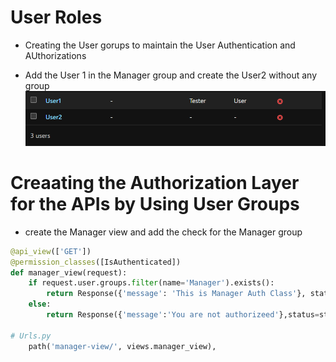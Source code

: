 # 
# User Roles

- Creating the User gorups to maintain the User Authentication and AUthorizations

- Add the User 1 in the Manager group and create the User2 without any group
![alt text](image-28.png)

# Creaating the Authorization Layer for the APIs by Using User Groups
- create the Manager view and add the check for the Manager group

```py
@api_view(['GET'])
@permission_classes([IsAuthenticated])
def manager_view(request):
    if request.user.groups.filter(name='Manager').exists():
        return Response({'message': 'This is Manager Auth Class'}, status=status.HTTP_200_OK)
    else:
        return Response({'message':'You are not authorizeed'},status=status.HTTP_404_NOT_FOUND)

# Urls.py
    path('manager-view/', views.manager_view),

```
